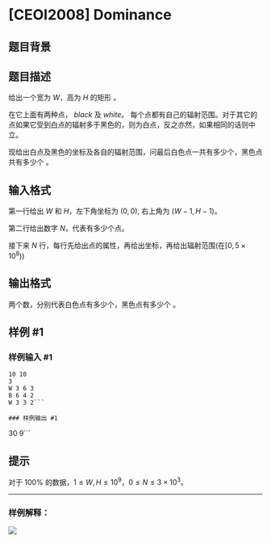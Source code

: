 # [CEOI2008] Dominance

## 题目背景



## 题目描述

给出一个宽为 $W$，高为 $H$ 的矩形 。
 
在它上面有两种点， $black$ 及 $white$。 每个点都有自己的辐射范围。对于其它的点如果它受到白点的辐射多于黑色的，则为白点，反之亦然，如果相同的话则中立。

现给出白点及黑色的坐标及各自的辐射范围，问最后白色点一共有多少个，黑色点共有多少个 。

## 输入格式

第一行给出 $W$ 和 $H$，左下角坐标为 $(0,0)$, 右上角为 $(W-1,H-1)$。  

第二行给出数字 $N$，代表有多少个点。 

接下来 $N$ 行，每行先给出点的属性，再给出坐标，再给出辐射范围(在$[0, 5\times 10^8)$)

## 输出格式

两个数，分别代表白色点有多少个，黑色点有多少个 。

## 样例 #1

### 样例输入 #1
```
10 10
3
W 3 6 3
B 6 4 2
W 3 3 2```

### 样例输出 #1

```
30 9```

## 提示

对于 $100\%$ 的数据，$1 \le  W,H \le 10^9$，$0 \le  N \le  3\times 10^3$。


-----

### 样例解释：

![](https://cdn.luogu.com.cn/upload/image_hosting/hfu3bgfx.png)
